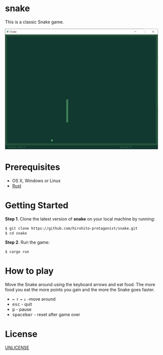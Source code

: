 # snake
This is a classic Snake game.

![](/docs/screenshots/snake.png)

# Prerequisites

* OS X, Windows or Linux
* [Rust](https://www.rust-lang.org/learn/get-started)

# Getting Started

**Step 1**. Clone the latest version of **snake** on your local machine by running:

```shell
$ git clone https://github.com/hirohito-protagonist/snake.git
$ cd snake
```

**Step 2**. Run the game:

```shell
$ cargo run
```

# How to play
Move the Snake around using the keyboard arrows and eat food. The more food you eat the more points you gain and the more the Snake goes faster.
* <kbd>&#8592;</kbd> <kbd>&#8593;</kbd> <kbd>&#8594;</kbd> <kbd>&#8595;</kbd> -move around
* <kbd>esc</kbd> - quit
* <kbd>p</kbd> - pause
* <kbd>spacebar</kbd> - reset after game over


# License
 [UNLICENSE](/LICENSE)